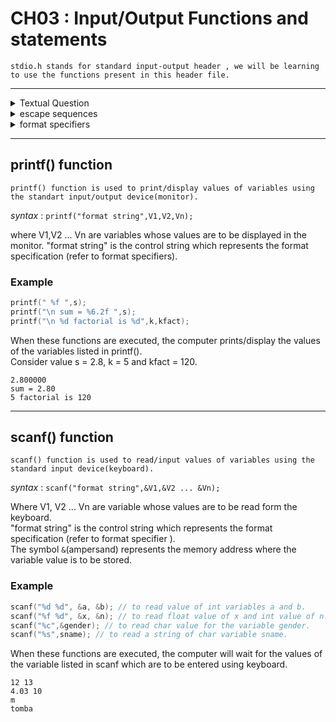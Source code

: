 # CH03 : Input/Output Functions and statements

`stdio.h stands for standard input-output header , we will be learning to use the functions present in this header file.`

---

<details>
  <summary>
    Textual Question 
  </summary>

  ### Q1. Write a C program to find the sum and average of three given numbers . 
  ### Q2. Write a C program to convert temperature in °C to °F using the relation °F = 1.8°C + 32.
  ### Q3. Write a C program to find the area and circumference of a circle of radius r.
  ### Q4. Write a C program to find the value of y using the relation y = x^2 + 2x - 1.
  ### Q5. Write a C program to find the ASCII character of a given integer.
  ### Q6. Write a C program to calculate simple interest using formula I = PNR/100.
  ### Q7. Write a C program to swap (exchange) the values of a variables A and B without using temporary variable. [Hint : A = A + B ; B = A - B ; A = A - B]
  ### Q8. Earth takes a period of revolution of 31558150 seconds. Write a C program to convert this into number of days, hours and minutes.
  ### Q9. Write a C program to calculate the cut-off mark of a student using the formula CM = M/2 + P/2 +  // continue later

  
</details>


<details>

<summary>escape sequences</summary>

#

`Escape sequence are control characters used to move the cursor and print characters such as ?,",\ and so on.`

<br>

Some escape sequence are :

| Escape Sequence | Description                                                  | Function                                                    |
| --------------- | ------------------------------------------------------------ | ------------------------------------------------------------ |
| `\n`            | Newline (line feed)                                       | Moves the cursor to the beginning of the next line.         |
| `\t`            | Horizontal tab                                            | Moves the cursor to the next tab stop.                      |
| `\b`            | Backspace                                                 | Moves the cursor back one position.                         |
| `\r`            | Carriage return                                           | Moves the cursor to the beginning of the current line.      |
| `\f`            | Form feed (page break)                                    | Moves the cursor to the beginning of the next page.         |
| `\0`            | Null Character                                            | Represents the null character, which is the character with the ASCII value of 0. It is used to mark the end of a string and can be used for various other purposes, such as string manipulation and memory management.                                                        |
| `\v`            | Vertical tab                                              | Moves the cursor down to the next vertical tab stop.       |
| `\a`            | Alert (bell)                                              | Produces an audible alert (usually a beep).                |
| `\\`            | Backslash                                                 | Prints a backslash character.                               |
| `\?`            | Question mark                                             | Prints a question mark.                                     |
| `\'`            | Single quote                                              | Prints a single quote.                                      |
| `\"`            | Double quote                                              | Prints a double quote.                                      |
| `\ooo`          | Octal escape sequence (where `ooo` is an octal number)    | Prints the character represented by the octal number.      |
| `\xhh`          | Hexadecimal escape sequence (where `hh` is a hex number) | Prints the character represented by the hexadecimal number. |

  
</details>


<details>

<summary>
  format specifiers
</summary>

---

`Format specifier are used to specify the format of a variable or other while using input or output functions`
<br>

Some format specifier are :
<br>

| Format Specifier | Description                                                  | Function                                                    |
| ---------------- | ------------------------------------------------------------ | ------------------------------------------------------------ |
| `%d` or `%i`     | Signed integer                                            | Prints or reads a signed integer value.                     |
| `%u`             | Unsigned integer                                          | Prints or reads an unsigned integer value.                  |
| `%f`             | Floating-point number                                     | Prints or reads a floating-point number.                    |
| `%e` or `%E`     | Floating-point number in scientific notation             | Prints or reads a floating-point number in scientific notation. |
| `%g` or `%G`     | Floating-point number in the more compact of `%f` or `%e` | Prints or reads a floating-point number in the more compact of `%f` or `%e`. |
| `%c`             | Single character                                          | Prints or reads a single character.                         |
| `%s`             | String                                                    | Prints or reads a string.                                   |
| `%p`             | Pointer                                                   | Prints the address of a pointer.                            |
| `%x` or `%X`     | Hexadecimal integer                                       | Prints or reads a hexadecimal integer value.               |
| `%o`             | Octal integer                                             | Prints or reads an octal integer value.                     |
| `%%`             | Literal percent sign                                      | Prints a literal percent sign. 

  
</details>

---

## printf() function

`printf() function is used to print/display values of variables using the standart input/output device(monitor).`
<br>


*syntax* : `printf("format string",V1,V2,Vn);`

where V1,V2 ... Vn are variables whose values are to be displayed in the monitor. "format string" is the control string which represents the format specification (refer to format specifiers).

### Example 
```c
printf(" %f ",s);
printf("\n sum = %6.2f ",s);
printf("\n %d factorial is %d",k,kfact);
```
When these functions are executed, the computer prints/display the values of the variables listed in printf().<br>
Consider value s = 2.8, k = 5 and kfact = 120.

```
2.800000
sum = 2.80
5 factorial is 120
```

---

## scanf() function

`scanf() function is used to read/input values of variables using the standard input device(keyboard).`
<br>

*syntax* : `scanf("format string",&V1,&V2 ... &Vn);`

Where V1, V2 ... Vn are variable whose values are to be read form the keyboard.<br>"format string" is the control string which represents the format specification (refer to format specifier ).<br>
The symbol `&`(ampersand) represents the memory address where the variable value is to be stored.


### Example
```c
scanf("%d %d", &a, &b); // to read value of int variables a and b.
scanf("%f %d", &x, &n); // to read float value of x and int value of n.
scanf("%c",&gender); // to read char value for the variable gender.
scanf("%s",sname); // to read a string of char variable sname.
```

When these functions are executed, the computer will wait for the values of the variable listed in scanf which are to be entered using keyboard.
<br>

```
12 13
4.03 10
m
tomba
```

